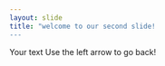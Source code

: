 ```yaml
---
layout: slide
title: "welcome to our second slide!
---
```

Your text
Use the left arrow to go back!
